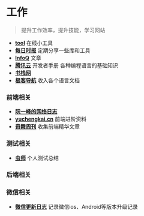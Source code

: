 # 工作
> 提升工作效率，提升技能，学习网站

- [**tool**](https://tool.lu/) 在线小工具
- [**每日时报**](https://wubaiqing.github.io/zaobao/) 定期分享一些库和工具
- [**InfoQ**](https://www.infoq.cn/topic/Front-end) 文章
- [**腾讯云**](https://cloud.tencent.com/developer/devdocs) 开发者手册 各种编程语言的基础知识
- [**书栈网**](https://www.bookstack.cn/)
- [**极客导航**](http://geekdocs.cn/) 收入各个语言文档

### 前端相关
- [**阮一峰的网络日志**](http://www.ruanyifeng.com/blog/)
- [**yuchengkai.cn**](https://yuchengkai.cn/) 前端进阶资料
- [**奇舞周刊**](https://weekly.75.team/) 收集前端精华文章

### 测试相关
- [**虫师**](https://www.cnblogs.com/fnng/) 个人测试总结

### 后端相关

### 微信相关
- [**微信更新日志**](https://weixin.qq.com/cgi-bin/readtemplate?lang=zh_CN&t=weixin_faq_list) 记录微信ios、Android等版本升级记录






